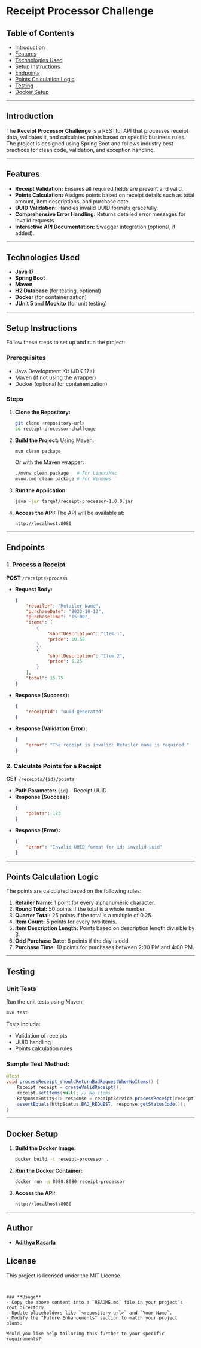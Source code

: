 # Receipt Processor Challenge

## Table of Contents
- [Introduction](#introduction)
- [Features](#features)
- [Technologies Used](#technologies-used)
- [Setup Instructions](#setup-instructions)
- [Endpoints](#endpoints)
- [Points Calculation Logic](#points-calculation-logic)
- [Testing](#testing)
- [Docker Setup](#docker-setup)


---

## Introduction
The **Receipt Processor Challenge** is a RESTful API that processes receipt data, validates it, and calculates points based on specific business rules. The project is designed using Spring Boot and follows industry best practices for clean code, validation, and exception handling.

---

## Features
- **Receipt Validation:** Ensures all required fields are present and valid.
- **Points Calculation:** Assigns points based on receipt details such as total amount, item descriptions, and purchase date.
- **UUID Validation:** Handles invalid UUID formats gracefully.
- **Comprehensive Error Handling:** Returns detailed error messages for invalid requests.
- **Interactive API Documentation:** Swagger integration (optional, if added).

---

## Technologies Used
- **Java 17**
- **Spring Boot**
- **Maven**
- **H2 Database** (for testing, optional)
- **Docker** (for containerization)
- **JUnit 5** and **Mockito** (for unit testing)

---

## Setup Instructions
Follow these steps to set up and run the project:

### Prerequisites
- Java Development Kit (JDK 17+)
- Maven (if not using the wrapper)
- Docker (optional for containerization)

### Steps
1. **Clone the Repository:**
   ```bash
   git clone <repository-url>
   cd receipt-processor-challenge
   ```

2. **Build the Project:**
   Using Maven:
   ```bash
   mvn clean package
   ```
   Or with the Maven wrapper:
   ```bash
   ./mvnw clean package   # For Linux/Mac
   mvnw.cmd clean package # For Windows
   ```

3. **Run the Application:**
   ```bash
   java -jar target/receipt-processor-1.0.0.jar
   ```

4. **Access the API:**
   The API will be available at:
   ```
   http://localhost:8080
   ```

---

## Endpoints

### 1. Process a Receipt
**POST** `/receipts/process`

- **Request Body:**
   ```json
   {
       "retailer": "Retailer Name",
       "purchaseDate": "2023-10-12",
       "purchaseTime": "15:00",
       "items": [
           {
               "shortDescription": "Item 1",
               "price": 10.50
           },
           {
               "shortDescription": "Item 2",
               "price": 5.25
           }
       ],
       "total": 15.75
   }
   ```
- **Response (Success):**
   ```json
   {
       "receiptId": "uuid-generated"
   }
   ```
- **Response (Validation Error):**
   ```json
   {
       "error": "The receipt is invalid: Retailer name is required."
   }
   ```

### 2. Calculate Points for a Receipt
**GET** `/receipts/{id}/points`

- **Path Parameter:** `{id}` - Receipt UUID
- **Response (Success):**
   ```json
   {
       "points": 123
   }
   ```
- **Response (Error):**
   ```json
   {
       "error": "Invalid UUID format for id: invalid-uuid"
   }
   ```

---

## Points Calculation Logic
The points are calculated based on the following rules:

1. **Retailer Name:** 1 point for every alphanumeric character.
2. **Round Total:** 50 points if the total is a whole number.
3. **Quarter Total:** 25 points if the total is a multiple of 0.25.
4. **Item Count:** 5 points for every two items.
5. **Item Description Length:** Points based on description length divisible by 3.
6. **Odd Purchase Date:** 6 points if the day is odd.
7. **Purchase Time:** 10 points for purchases between 2:00 PM and 4:00 PM.

---

## Testing
### Unit Tests
Run the unit tests using Maven:
```bash
mvn test
```
Tests include:
- Validation of receipts
- UUID handling
- Points calculation rules

### Sample Test Method:
```java
@Test
void processReceipt_shouldReturnBadRequestWhenNoItems() {
    Receipt receipt = createValidReceipt();
    receipt.setItems(null); // No items
    ResponseEntity<?> response = receiptService.processReceipt(receipt);
    assertEquals(HttpStatus.BAD_REQUEST, response.getStatusCode());
}
```

---

## Docker Setup
1. **Build the Docker Image:**
   ```bash
   docker build -t receipt-processor .
   ```

2. **Run the Docker Container:**
   ```bash
   docker run -p 8080:8080 receipt-processor
   ```

3. **Access the API:**
   ```
   http://localhost:8080
   ```

---

## Author
- **Adithya Kasarla**

## License
This project is licensed under the MIT License.
```


### **Usage**
- Copy the above content into a `README.md` file in your project’s root directory.
- Update placeholders like `<repository-url>` and `Your Name`.
- Modify the "Future Enhancements" section to match your project plans.

Would you like help tailoring this further to your specific requirements?
